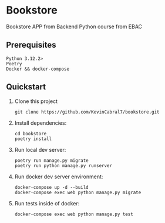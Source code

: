 # Bookstore

Bookstore APP from Backend Python course from EBAC

## Prerequisites

```
Python 3.12.2>
Poetry
Docker && docker-compose

```

## Quickstart

1. Clone this project

   ```shell
   git clone https://github.com/KevinCabral7/bookstore.git
   ```

2. Install dependencies:

   ```shell
   cd bookstore
   poetry install
   ```

3. Run local dev server:

   ```shell
   poetry run manage.py migrate
   poetry run python manage.py runserver
   ```

4. Run docker dev server environment:

   ```shell
   docker-compose up -d --build
   docker-compose exec web python manage.py migrate
   ```

5. Run tests inside of docker:

   ```shell
   docker-compose exec web python manage.py test
   ```
